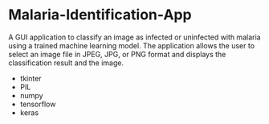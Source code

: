 # Malaria-Identification-App

A GUI application to classify an image as infected or uninfected with malaria using a trained machine learning model. 
The application allows the user to select an image file in JPEG, JPG, or PNG format and displays the classification result and the image.


- tkinter
- PIL
- numpy
- tensorflow
- keras
